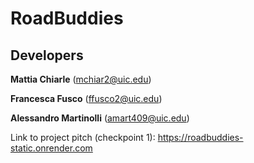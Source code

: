 # RoadBuddies

## Developers

**Mattia Chiarle** (mchiar2@uic.edu)

**Francesca Fusco** (ffusco2@uic.edu)

**Alessandro Martinolli** (amart409@uic.edu)

Link to project pitch (checkpoint 1): https://roadbuddies-static.onrender.com
